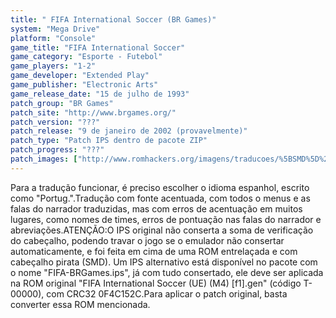 ```yaml
---
title: " FIFA International Soccer (BR Games)"
system: "Mega Drive"
platform: "Console"
game_title: "FIFA International Soccer"
game_category: "Esporte - Futebol"
game_players: "1-2"
game_developer: "Extended Play"
game_publisher: "Electronic Arts"
game_release_date: "15 de julho de 1993"
patch_group: "BR Games"
patch_site: "http://www.brgames.org/"
patch_version: "???"
patch_release: "9 de janeiro de 2002 (provavelmente)"
patch_type: "Patch IPS dentro de pacote ZIP"
patch_progress: "???"
patch_images: ["http://www.romhackers.org/imagens/traducoes/%5BSMD%5D%20FIFA%20International%20Soccer%20-%20BR%20Games%20-%201.png","http://www.romhackers.org/imagens/traducoes/%5BSMD%5D%20FIFA%20International%20Soccer%20-%20BR%20Games%20-%202.png","http://www.romhackers.org/imagens/traducoes/%5BSMD%5D%20FIFA%20International%20Soccer%20-%20BR%20Games%20-%203.png"]
---
```

Para a tradução funcionar, é preciso escolher o idioma espanhol, escrito como "Portug.".Tradução com fonte acentuada, com todos o menus e as falas do narrador traduzidas, mas com erros de acentuação em muitos lugares, como nomes de times, erros de pontuação nas falas do narrador e abreviações.ATENÇÃO:O IPS original não conserta a soma de verificação do cabeçalho, podendo travar o jogo se o emulador não consertar automaticamente, e foi feita em cima de uma ROM entrelaçada e com cabeçalho pirata (SMD). Um IPS alternativo está disponível no pacote com o nome "FIFA-BRGames.ips", já com tudo consertado, ele deve ser aplicada na ROM original "FIFA International Soccer (UE) (M4) [f1].gen" (código T-00000), com CRC32 0F4C152C.Para aplicar o patch original, basta converter essa ROM mencionada.